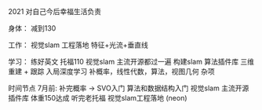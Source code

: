 <!--
 * @Author: Liu Weilong
 * @Date: 2021-01-01 10:35:36
 * @LastEditors: Liu Weilong
 * @LastEditTime: 2021-02-12 18:15:51
 * @Description: 
-->

2021 
对自己今后幸福生活负责

身体：
减到130

工作：
视觉slam 工程落地
特征+光流+垂直线

学习：
练好英文 托福110
视觉slam 主流开源都过一遍
构建slam 算法插件库
三维重建 + 跟踪 入局深度学习
补概率，线性代数，算法，视图几何
杂项


时间节点
7月前:
补完概率 -> SVO入门 
算法和数据结构入门
视觉slam 主流开源
插件库
体重150达成
听完老托福
视觉slam工程落地 (neon)